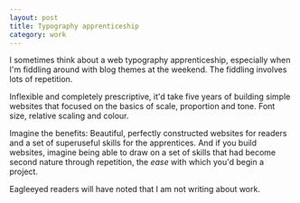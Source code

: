 ```yaml
---
layout: post
title: Typography apprenticeship
category: work
---
```


I sometimes think about a web typography apprenticeship, especially when I'm fiddling around with blog themes at the weekend. The fiddling involves lots of repetition.





Inflexible and completely prescriptive, it'd take five years of building simple websites that focused on the basics of scale, proportion and tone. Font size, relative scaling and colour.





Imagine the benefits: Beautiful, perfectly constructed websites for readers and a set of superuseful skills for the apprentices. And if you build websites, imagine being able to draw on a set of skills that had become second nature through repetition, the _ease_ with which you'd begin a project.





Eagleeyed readers will have noted that I am not writing about work.



